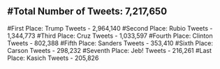 #Total Number of Tweets: 7,217,650 
---
#First Place: Trump Tweets - 2,964,140
#Second Place: Rubio Tweets - 1,344,773
#Third Place: Cruz Tweets - 1,033,597
#Fourth Place: Clinton Tweets - 802,388
#Fifth Place: Sanders Tweets - 353,410
#Sixth Place: Carson Tweets - 298,232
#Seventh Place: Jeb! Tweets - 216,261
#Last Place: Kasich Tweets - 205,826
